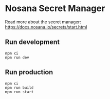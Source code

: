 # Nosana Secret Manager
Read more about the secret manager:
https://docs.nosana.io/secrets/start.html

## Run development
```
npm ci
npm run dev
```


## Run production
```
npm ci
npm run build
npm run start
```

